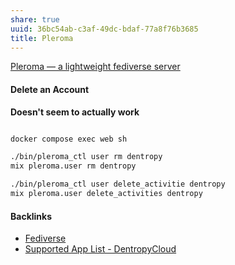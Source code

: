 ```yaml
---
share: true
uuid: 36bc54ab-c3af-49dc-bdaf-77a8f76b3685
title: Pleroma
---
```

[Pleroma — a lightweight fediverse server](https://pleroma.social/)


#### Delete an Account

**Doesn't seem to actually work**

``` bash

docker compose exec web sh

./bin/pleroma_ctl user rm dentropy
mix pleroma.user rm dentropy

./bin/pleroma_ctl user delete_activitie dentropy
mix pleroma.user delete_activities dentropy

```

#### Backlinks

* [Fediverse](/085a6af7-b44d-403f-8905-3c79b195fdb7)
* [Supported App List - DentropyCloud](/f738f680-95a2-46e5-bb4c-57b67687e36a)